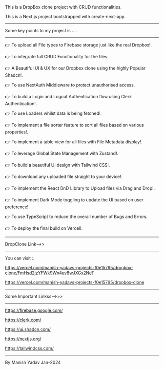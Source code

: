 This is a  DropBox clone project with CRUD functionalities.

This is a Next.js project bootstrapped with create-next-app.

_________________________________________________________________________________________________________________
Some  key points to my project is ....
__________________________________________________________________________________________________________________

👉 To upload all File types to Firebase storage just like the real Dropbox!.

👉 To integrate full CRUD Functionality for the files .

👉  A Beautiful UI & UX for our Dropbox clone using the highly Popular Shadcn!.

👉 To use NextAuth Middleware to protect unauthorised access.

👉 To build a Login and Logout Authentication flow using Clerk Authentication!.

👉 To use Loaders whilst data is being fetched!.


👉 To implement a file sorter feature to sort all files based on various properties!.

👉 To implement a table view for all files with File Metadata display!.

👉 To leverage Global State Management with Zustand!.


👉 To build a beautiful UI design with Tailwind CSS!.

👉 To download any uploaded file straight to your device!.

👉 To implement the React DnD Library to Upload files via Drag and Drop!.

👉 To implement Dark Mode toggling to update the UI based on user preference!.

👉 To use TypeScript to reduce the overall number of Bugs and Errors.

👉 To deploy the final build on Vercel!.

_____________________________________________________________________________________________________________________
DropClone Link-->>
_____________________________________________________________________________________________________________________
You can visit ::


https://vercel.com/manish-yadavs-projects-f0e15795/dropbox-clone/FmHsd2jzYFWk9Wn4uv8wJXGx2NeT


https://vercel.com/manish-yadavs-projects-f0e15795/dropbox-clone

_______________________________________________________________________________________________________________________
Some Important Linkss-->>>
_______________________________________________________________________________________________________________________
https://firebase.google.com/



https://clerk.com/


https://ui.shadcn.com/


https://nextjs.org/


https://tailwindcss.com/


______________________________________________________________________________________________________________________
By Manish Yadav Jan-2024
